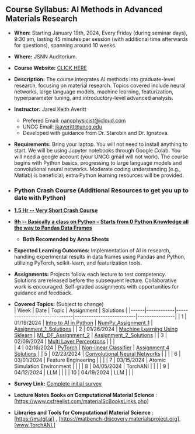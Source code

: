 ## Course Syllabus: AI Methods in Advanced Materials Research

- **When:** Starting January 19th, 2024, Every Friday (during seminar days), 9:30 am, lasting 45 minutes per session (with additional time afterwards for questions), spanning around 10 weeks.

- **Where:** JSNN Auditorium.

- **Course Website:** [CLICK HERE](https://github.com/JaredKeithAveritt/AI_methods_in_advanced_materials_research/)

- **Description:** The course integrates AI methods into graduate-level research, focusing on material research. Topics covered include neural networks, large language models, machine learning, featurization, hyperparameter tuning, and introductory-level advanced analysis.

- **Instructor:** Jared Keith Averitt
  - Prefered Email: nanophysicist@icloud.com
  - UNCG Email: jkaveritt@uncg.edu 
  - Developed with guidance from Dr. Starobin and Dr. Ignatova.

- **Requirements:** Bring your laptop. You will not need to install anything to start. We will be using Jupyter notebooks through Google Colab. You will need a google account (your UNCG gmail will not work). The course begins with Python basics, progressing to large language models and convolutional neural networks. Moderate coding understanding (e.g., Matlab) is beneficial; extra Python learning resources will be provided.

- ### Python Crash Course (Additional Resources to get you up to date with Python)
- **[1.5 Hr -- Very Short Crash Course](https://youtu.be/JJmcL1N2KQs?si=V4ooqkGjR3quSa3o)**
- **[9h -- Basically a class on Python – Starts from 0 Python Knowledge all the way to Pandas Data Frames](https://www.youtube.com/watch?v=GPVsHOlRBBI)**
  - **Both Recomended by Anna Sheets**

- **Expected Learning Outcomes:** Implementation of AI in research, handling experimental results in data frames using Pandas and Python, utilizing PyTorch, scikit-learn, and featurization tools.

- **Assignments:** Projects follow each lecture to test competency. Solutions are released before the subsequent lecture. Collaborative work is encouraged. Self-graded assignments with opportunities for guidance and feedback.

- **Covered Topics:** (Subject to change)  
  | Week | Date       | Topic                        | Assignment               | Solutions      |
  |------|------------|------------------------------|--------------------------|----------------|
  | 1    | 01/19/2024 | [Intro to AI in Python](https://github.com/JaredKeithAveritt/AI_methods_in_advanced_materials_research/tree/main/week_1)        |      [NumPy_Assignment_1](https://github.com/JaredKeithAveritt/AI_methods_in_advanced_materials_research/tree/main/week_1/Exploring_NumPy_Assignment_1.md)            |    [Assignment_1_Solutions](https://github.com/JaredKeithAveritt/AI_methods_in_advanced_materials_research/blob/main/week_1/Exploring_NumPy_Assignment_1_SOLUTIONS.md)    | 
  | 2    | 01/26/2024 | [Machine Learning Using Sklearn](https://github.com/JaredKeithAveritt/AI_methods_in_advanced_materials_research/tree/main/Week_2)      | [ML_DF_Assignment_2](https://github.com/JaredKeithAveritt/AI_methods_in_advanced_materials_research/blob/main/Week_2/Data_Frames_and_ML_HW_2.ipynb)                         | [Assignment_2_Solutions](https://github.com/JaredKeithAveritt/AI_methods_in_advanced_materials_research/blob/main/Week_2/Data_Frames_and_ML_HW_2_SOLUTIONS.ipynb)                |
  | 3    | 02/09/2024 | [Multi Layer Perceptrons](https://github.com/JaredKeithAveritt/AI_methods_in_advanced_materials_research/tree/main/Week_3)                   |                          |                           |  
  | 4    | 02/16/2024 | [PyTorch](https://github.com/JaredKeithAveritt/AI_methods_in_advanced_materials_research/tree/main/Week_4)        |  [Non-linear Classifier](https://github.com/JaredKeithAveritt/AI_methods_in_advanced_materials_research/blob/main/Week_4/%20pytorch_non_linear_classifier.ipynb)                        |          [Assignment 4 Solutions](https://github.com/JaredKeithAveritt/AI_methods_in_advanced_materials_research/blob/main/Week_4/%20pytorch_non_linear_classifier_solutions.ipynb)                  |
  | 5    | 02/23/2024 | [Convolutional Neural Networks](https://github.com/JaredKeithAveritt/AI_methods_in_advanced_materials_research/tree/main/Week_5)          |                          |                          |
  | 6    | 03/01/2024 | Feature Engineering   |                          |                        |
  | 7    | 03/15/2024 | Atomic Simulation Environment |                          |                        |
  | 8    | 04/05/2024 | TorchANI                     |                          |                        |
  | 9    | 04/12/2024 | LLM                          |                          |                        |
  | 10   | 04/19/2024 | LLM                          |                          |                         |

- **Survey Link:** [Complete initial survey](https://forms.gle/XqTftcTnfcGHet6U6)

- **Lecture Notes Books on Computational Material Science** : [https://www.csfreelist.com/materialScBooksLinks.php]

- **Libraries and Tools for Computational Material Science** : [https://matgl.ai] , [https://matbench-discovery.materialsproject.org], [www.TorchANI.]

